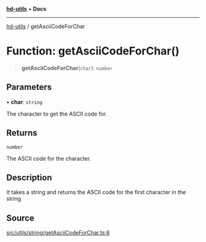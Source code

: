 [**hd-utils**](../README.md) • **Docs**

***

[hd-utils](../globals.md) / getAsciiCodeForChar

# Function: getAsciiCodeForChar()

> **getAsciiCodeForChar**(`char`): `number`

## Parameters

• **char**: `string`

The character to get the ASCII code for.

## Returns

`number`

The ASCII code for the character.

## Description

It takes a string and returns the ASCII code for the first character in the string

## Source

[src/utils/string/getAsciiCodeForChar.ts:6](https://github.com/AhmadHddad/h-utils/blob/f7bb9ae71f981ffef49079271b9540862594b7e6/src/utils/string/getAsciiCodeForChar.ts#L6)
